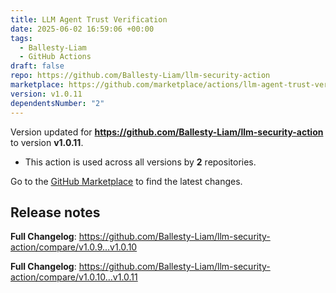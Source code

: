```yaml
---
title: LLM Agent Trust Verification
date: 2025-06-02 16:59:06 +00:00
tags:
  - Ballesty-Liam
  - GitHub Actions
draft: false
repo: https://github.com/Ballesty-Liam/llm-security-action
marketplace: https://github.com/marketplace/actions/llm-agent-trust-verification
version: v1.0.11
dependentsNumber: "2"
---
```



Version updated for **https://github.com/Ballesty-Liam/llm-security-action** to version **v1.0.11**.
- This action is used across all versions by **2** repositories.

Go to the [GitHub Marketplace](https://github.com/marketplace/actions/llm-agent-trust-verification) to find the latest changes.

## Release notes

**Full Changelog**: https://github.com/Ballesty-Liam/llm-security-action/compare/v1.0.9...v1.0.10

**Full Changelog**: https://github.com/Ballesty-Liam/llm-security-action/compare/v1.0.10...v1.0.11
